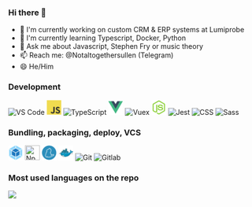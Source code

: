 ### Hi there 👋

- 🔭 I'm currently working on custom CRM & ERP systems at Lumiprobe
- 🌱 I'm currently learning Typescript, Docker, Python
- 💬 Ask me about Javascript, Stephen Fry or music theory
- 📫 Reach me: @Notaltogethersullen (Telegram)
- 😄 He/Him

### Development
<div>
  <img src="https://code.visualstudio.com/assets/images/code-stable.png" alt="VS Code" width="30" height="30"/>
  <img src="https://github.com/devicons/devicon/blob/master/icons/javascript/javascript-original.svg" title="JavaScript" alt="JavaScript" width="30" height="30"/>
  <img src="https://upload.wikimedia.org/wikipedia/commons/thumb/4/4c/Typescript_logo_2020.svg/1200px-Typescript_logo_2020.svg.png" alt="TypeScript" width="30" height="30"/>
  <img src="https://github.com/devicons/devicon/blob/master/icons/vuejs/vuejs-original.svg" title="Vue" width="30" height="30"/>
  <img src="https://user-images.githubusercontent.com/7110136/29002857-9e802f08-7ab4-11e7-9c31-604b5d0d0c19.png" alt="Vuex" width="30" height="30"/>
  <img src="https://github.com/devicons/devicon/blob/master/icons/nodejs/nodejs-original.svg" title="NodeJS" alt="NodeJS" width="30" height="30"/>
  <img src="https://iconape.com/wp-content/png_logo_vector/jest-logo.png" alt="Jest" width="30" height="30"/>
  <img src="https://icon-library.com/images/css-xxl_10573.png" alt="CSS" width="30" height="30"/>
  <img src="https://sass-lang.com/assets/img/styleguide/seal-color-aef0354c.png" alt="Sass" width="30" height="30"/>
</div>

### Bundling, packaging, deploy, VCS
<div>
  <img src="https://github.com/devicons/devicon/blob/master/icons/webpack/webpack-original.svg" title="Webpack" width="30" height="30"/>
  <img src="https://github.com/npm/logos/blob/master/npm%20logo/npm-logo-red.svg" title="Npm" width="30" height="30">
  <img src="https://github.com/devicons/devicon/blob/master/icons/yarn/yarn-original.svg" title="Yarn" width="30" height="30"/>
  <img src="https://github.com/devicons/devicon/blob/master/icons/docker/docker-original.svg" title="Docker" width="30" height="30"/>
  <img src="https://www.vectorlogo.zone/logos/git-scm/git-scm-icon.svg" alt="Git" width="30" height="30"/>
  <img src="https://iconape.com/wp-content/files/im/370923/svg/370923.svg" alt="Gitlab" width="30" height="30">
</div>

### Most used languages on the repo
<div>
<img src="https://github-readme-stats.vercel.app/api/top-langs/?username=BruceAndyLee&layout=compact&hide_title=true&icon_color=79ff97&text_color=9f9f9f&bg_color=00000000"/>
</div>
  
